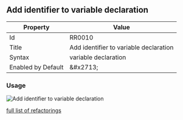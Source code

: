 ## Add identifier to variable declaration

| Property | Value |
| -------- | ----- |
| Id | RR0010 |
| Title | Add identifier to variable declaration |
| Syntax | variable declaration |
| Enabled by Default | &\#x2713; |

### Usage

![Add identifier to variable declaration](../../images/refactorings/AddIdentifierToVariableDeclaration.png)

[full list of refactorings](Refactorings.md)